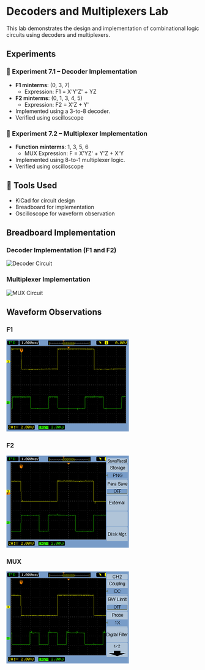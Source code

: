# Decoders and Multiplexers Lab 
This lab demonstrates the design and implementation of combinational logic circuits using decoders and multiplexers.

## Experiments

### 🔹 Experiment 7.1 – Decoder Implementation

- **F1 minterms**: (0, 3, 7)  
  - Expression: F1 = X'Y'Z' + YZ
- **F2 minterms**: (0, 1, 3, 4, 5)  
  - Expression: F2 = X'Z + Y'
- Implemented using a 3-to-8 decoder.
- Verified using oscilloscope

### 🔹 Experiment 7.2 – Multiplexer Implementation

- **Function minterms**: 1, 3, 5, 6
  - MUX Expression: F = X'YZ' + Y'Z + X'Y
- Implemented using 8-to-1 multiplexer logic.
- Verified using oscilloscope 

## 🔧 Tools Used
- KiCad for circuit design
- Breadboard for implementation
- Oscilloscope for waveform observation

## Breadboard Implementation

### Decoder Implementation (F1 and F2)
![Decoder Circuit](Breadboard-Images/Decoder_Circuit.jpeg)

### Multiplexer Implementation
![MUX Circuit](Breadboard-Images/Mux_Circuit.jpeg)

##  Waveform Observations

### F1
![F1 Waveform](Waveforms/F1_Waveform.png)

### F2
![F2 Waveform](Waveforms/F2_Waveform.png)

### MUX
![MUX Waveform](Waveforms/MUX_Waveform.png)
